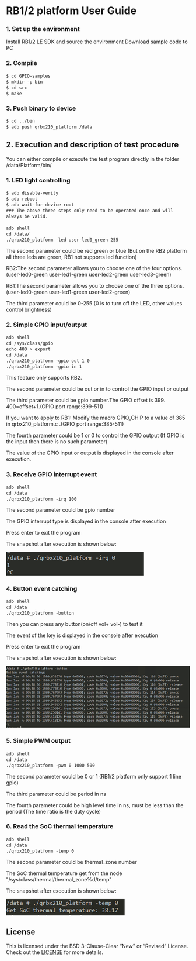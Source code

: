 # RB1/2 platform User Guide

### 1. Set up the environment
Install RB1/2 LE SDK and source the environment
Download sample code to PC

### 2. Compile
```
$ cd GPIO-samples
$ mkdir -p bin
$ cd src
$ make
```

### 3. Push binary to device
```
$ cd ../bin
$ adb push qrbx210_platform /data
```

## 2. Execution and description of test procedure

You can either compile or execute the test program directly in the folder /data/Platform/bin/

   ###     1. LED light controlling

```shell
$ adb disable-verity
$ adb reboot
$ adb wait-for-device root
### The above three steps only need to be operated once and will always be valid.

adb shell
cd /data/
./qrbx210_platform -led user-led0_green 255
```

The second parameter could be red green or blue (But on the RB2 platform all three leds are green, RB1 not supports led function)

RB2:The second parameter allows you to choose one of the four options. (user-led0-green user-led1-green user-led2-green user-led3-green)

RB1:The second parameter allows you to choose one of the three options. (user-led0-green user-led1-green user-led2-green)

The third parameter could be 0-255 (0 is to turn off the LED, other values control brightness)

   ###     2. Simple GPIO input/output

```shell
adb shell
cd /sys/class/gpio
echo 400 > export
cd /data
./qrbx210_platform -gpio out 1 0
./qrbx210_platform -gpio in 1
```

This feature only supports RB2.

The second parameter could be out or in to control the GPIO input or output

The third parameter could be gpio number.The GPIO offset is 399. 400=offset+1.(GPIO port range:399-511)

If you want to apply to RB1: Modify the macro GPIO_CHIP to a value of 385 in qrbx210_platform.c .(GPIO port range:385-511)

The fourth parameter could be 1 or 0 to control the GPIO output (If GPIO is the input then there is no such parameter)

The value of the GPIO input or output is displayed in the console after execution.

   ###     3. Receive GPIO interrupt event

```shell
adb shell
cd /data
./qrbx210_platform -irq 100
```

The second parameter could be gpio number

The GPIO interrupt type is displayed in the console after execution

Press enter to exit the program

The snapshot after execution is shown below:

![Image text](image/qrbx210-platform-snapshot-01.png)

   ###     4. Button event catching

```shell
adb shell
cd /data
./qrbx210_platform -button
```
Then you can press any button(on/off vol+ vol-) to test it

The event of the key is displayed in the console after execution

Press enter to exit the program

The snapshot after execution is shown below:

![Image text](image/qrbx210-platform-snapshot-02.png)

   ###     5. Simple PWM output

```shell
adb shell
cd /data
./qrbx210_platform -pwm 0 1000 500
```

The second parameter could be 0 or 1 (RB1/2 platform only support 1 line gpio)

The third parameter could be period in ns

The fourth parameter could be high level time in ns, must be less than the period (The time ratio is the duty cycle)


###     6. Read the SoC thermal temperature

```shell
adb shell
cd /data
./qrbx210_platform -temp 0
```

The second parameter could be thermal_zone number

The SoC thermal temperature get from the node "/sys/class/thermal/thermal_zone%d/temp"

The snapshot after execution is shown below:

![Image text](image/qrbx210-platform-snapshot-03.png)

## License
This is licensed under the BSD 3-Clause-Clear “New” or “Revised” License. Check out the [LICENSE](LICENSE) for more details.
